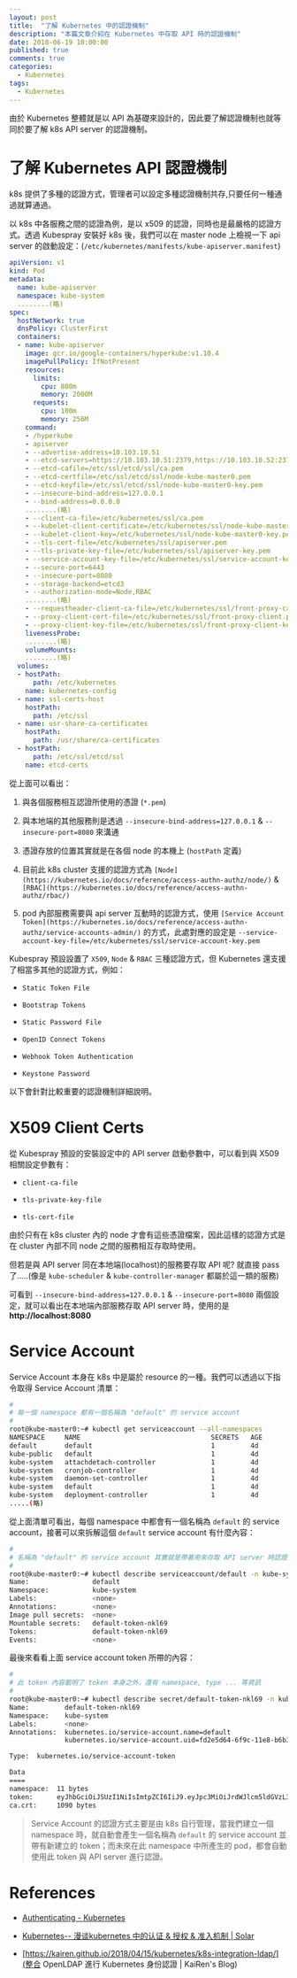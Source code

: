 ```yaml
---
layout: post
title:  "了解 Kubernetes 中的認證機制"
description: "本篇文章介紹在 Kubernetes 中存取 API 時的認證機制"
date: 2018-06-19 10:00:00
published: true
comments: true
categories:
  - Kubernetes
tags:
  - Kubernetes
---
```



由於 Kubernetes 整體就是以 API 為基礎來設計的，因此要了解認證機制也就等同於要了解 k8s API server 的認證機制。


了解 Kubernetes API 認證機制
==========================

k8s 提供了多種的認證方式，管理者可以設定多種認證機制共存,只要任何一種通過就算通過。

以 k8s 中各服務之間的認證為例，是以 x509 的認證，同時也是最嚴格的認證方式。透過 Kubespray 安裝好 k8s 後，我們可以在 master node 上檢視一下 api server 的啟動設定：(`/etc/kubernetes/manifests/kube-apiserver.manifest`)

```yaml
apiVersion: v1
kind: Pod
metadata:
  name: kube-apiserver
  namespace: kube-system
  ........(略)
spec:
  hostNetwork: true
  dnsPolicy: ClusterFirst
  containers:
  - name: kube-apiserver
    image: gcr.io/google-containers/hyperkube:v1.10.4
    imagePullPolicy: IfNotPresent
    resources:
      limits:
        cpu: 800m
        memory: 2000M
      requests:
        cpu: 100m
        memory: 256M
    command:
    - /hyperkube
    - apiserver
    - --advertise-address=10.103.10.51
    - --etcd-servers=https://10.103.10.51:2379,https://10.103.10.52:2379,https://10.103.10.53:2379
    - --etcd-cafile=/etc/ssl/etcd/ssl/ca.pem
    - --etcd-certfile=/etc/ssl/etcd/ssl/node-kube-master0.pem
    - --etcd-keyfile=/etc/ssl/etcd/ssl/node-kube-master0-key.pem
    - --insecure-bind-address=127.0.0.1
    - --bind-address=0.0.0.0
    ........(略)
    - --client-ca-file=/etc/kubernetes/ssl/ca.pem
    - --kubelet-client-certificate=/etc/kubernetes/ssl/node-kube-master0.pem
    - --kubelet-client-key=/etc/kubernetes/ssl/node-kube-master0-key.pem
    - --tls-cert-file=/etc/kubernetes/ssl/apiserver.pem
    - --tls-private-key-file=/etc/kubernetes/ssl/apiserver-key.pem
    - --service-account-key-file=/etc/kubernetes/ssl/service-account-key.pem
    - --secure-port=6443
    - --insecure-port=8080
    - --storage-backend=etcd3
    - --authorization-mode=Node,RBAC
    ........(略)
    - --requestheader-client-ca-file=/etc/kubernetes/ssl/front-proxy-ca.pem
    - --proxy-client-cert-file=/etc/kubernetes/ssl/front-proxy-client.pem
    - --proxy-client-key-file=/etc/kubernetes/ssl/front-proxy-client-key.pem
    livenessProbe:
    ........(略)
    volumeMounts:
    ........(略)
  volumes:
  - hostPath:
      path: /etc/kubernetes
    name: kubernetes-config
  - name: ssl-certs-host
    hostPath:
      path: /etc/ssl
  - name: usr-share-ca-certificates
    hostPath:
      path: /usr/share/ca-certificates
  - hostPath:
      path: /etc/ssl/etcd/ssl
    name: etcd-certs
```

從上面可以看出：

1. 與各個服務相互認證所使用的憑證 (`*.pem`)

2. 與本地端的其他服務則是透過 `--insecure-bind-address=127.0.0.1` & `--insecure-port=8080` 來溝通

3. 憑證存放的位置其實就是在各個 node 的本機上 (`hostPath` 定義)

4. 目前此 k8s cluster 支援的認證方式為 `[Node](https://kubernetes.io/docs/reference/access-authn-authz/node/)` & `[RBAC](https://kubernetes.io/docs/reference/access-authn-authz/rbac/)`

5. pod 內部服務需要與 api server 互動時的認證方式，使用 `[Service Account Token](https://kubernetes.io/docs/reference/access-authn-authz/service-accounts-admin/)` 的方式，此處對應的設定是 `--service-account-key-file=/etc/kubernetes/ssl/service-account-key.pem`


Kubespray 預設設置了 `X509`, `Node` & `RBAC` 三種認證方式，但 Kubernetes 還支援了相當多其他的認證方式，例如：

- `Static Token File`

- `Bootstrap Tokens`

- `Static Password File`

- `OpenID Connect Tokens`

- `Webhook Token Authentication`

- `Keystone Password`


以下會針對比較重要的認證機制詳細說明。 



X509 Client Certs
=================

從 Kubespray 預設的安裝設定中的 API server 啟動參數中，可以看到與 X509 相關設定參數有：

- `client-ca-file`

- `tls-private-key-file`

- `tls-cert-file`

由於只有在 k8s cluster 內的 node 才會有這些憑證檔案，因此這樣的認證方式是在 cluster 內部不同 node 之間的服務相互存取時使用。

但若是與 API server 同在本地端(localhost)的服務要存取 API 呢? 就直接 pass 了.....(像是 `kube-scheduler` & `kube-controller-manager` 都屬於這一類的服務)

可看到 `--insecure-bind-address=127.0.0.1` & `--insecure-port=8080` 兩個設定，就可以看出在本地端內部服務存取 API server 時，使用的是 **http://localhost:8080**



Service Account
===============

Service Account 本身在 k8s 中是屬於 resource 的一種。我們可以透過以下指令取得 Service Account 清單：

```bash
#
# 每一個 namespace 都有一個名稱為 "default" 的 service account
#
root@kube-master0:~# kubectl get serviceaccount --all-namespaces
NAMESPACE     NAME                                 SECRETS   AGE
default       default                              1         4d
kube-public   default                              1         4d
kube-system   attachdetach-controller              1         4d
kube-system   cronjob-controller                   1         4d
kube-system   daemon-set-controller                1         4d
kube-system   default                              1         4d
kube-system   deployment-controller                1         4d
.....(略)
```
從上面清單可看出，每個 namespace 中都會有一個名稱為 `default` 的 service account，接著可以來拆解這個 `default` service account 有什麼內容：

```bash
#
# 名稱為 "default" 的 service account 其實就是帶著用來存取 API server 時認證用的 token
#
root@kube-master0:~# kubectl describe serviceaccount/default -n kube-system
Name:                default
Namespace:           kube-system
Labels:              <none>
Annotations:         <none>
Image pull secrets:  <none>
Mountable secrets:   default-token-nkl69
Tokens:              default-token-nkl69
Events:              <none>
```

最後來看看上面 service account token 所帶的內容：

```bash
#
# 此 token 內容載明了 token 本身之外，還有 namespace, type ... 等資訊
#
root@kube-master0:~# kubectl describe secret/default-token-nkl69 -n kube-system
Name:         default-token-nkl69
Namespace:    kube-system
Labels:       <none>
Annotations:  kubernetes.io/service-account.name=default
              kubernetes.io/service-account.uid=fd2e5d64-6f9c-11e8-b6b3-065296fdbf18

Type:  kubernetes.io/service-account-token

Data
====
namespace:  11 bytes
token:      eyJhbGciOiJSUzI1NiIsImtpZCI6IiJ9.eyJpc3MiOiJrdWJlcm5ldGVzL3NlcnZpY2VhY2NvdW50Iiwia3ViZXJuZXRlcy5pby9zZXJ2aWNlYWNjb3VudC9uYW1lc3BhY2UiOiJrdWJlLXN5c3RlbSIsImt1YmVybmV0ZXMuaW8vc2VydmljZWFjY291bnQvc2VjcmV0Lm5hbWUiOiJkZWZhdWx0LXRva2VuLW5rbDY5Iiwia3ViZXJuZXRlcy5pby9zZXJ2aWNlYWNjb3VudC9zZXJ2aWNlLWFjY291bnQubmFtZSI6ImRlZmF1bHQiLCJrdWJlcm5ldGVzLmlvL3NlcnZpY2VhY2NvdW50L3NlcnZpY2UtYWNjb3VudC51aWQiOiJmZDJlNWQ2NC02ZjljLTExZTgtYjZiMy0wNjUyOTZmZGJmMTgiLCJzdWIiOiJzeXN0ZW06c2VydmljZWFjY291bnQ6a3ViZS1zeXN0ZW06ZGVmYXVsdCJ9.cMC6jKcj1vmDhQnxlsHzop1t6W3qeG-xhEAZyBuzagUgb-2f06ZxI0UvIQ-qb3mkXyjtCdhw-Hn4PpvJ56HtvCBMYwfaP-ii4ord0aZfhqIRynlFuj-cc2qvhewaGwC84Yj7awMj6rv9yQGMgFBEL0roaLgoVAyYqpbJ6B2ig4cBlQQnTbiewYXdGoWGzb3wtl2Ii6E9nZ6ANPxLI4dhwbAxVNVAR4tojRiukQldSnI0ItX-Iwx1Djd5FK3FCgxY1soo682sLE-_NJeF8KfVPAWtg1049dSXe1iNQ3k-AO3pfEGDBaAq4WACuYhMtfL2iYlZRxS5SEt8Mwz3aVW1ng
ca.crt:     1090 bytes
```

> Service Account 的認證方式主要是由 k8s 自行管理，當我們建立一個 namespace 時，就自動會產生一個名稱為 `default` 的 service account 並帶有新建立的 token；而未來在此 namespace 中所產生的 pod，都會自動使用此 token 與 API server 進行認證。



References
==========

- [Authenticating - Kubernetes](https://kubernetes.io/docs/reference/access-authn-authz/authentication/)

- [Kubernetes-- 漫谈kubernetes 中的认证 & 授权 & 准入机制 | Solar](https://zhangchenchen.github.io/2017/08/17/kubernetes-authentication-authorization-admission-control/)

- [https://kairen.github.io/2018/04/15/kubernetes/k8s-integration-ldap/](整合 OpenLDAP 進行 Kubernetes 身份認證 | KaiRen's Blog)